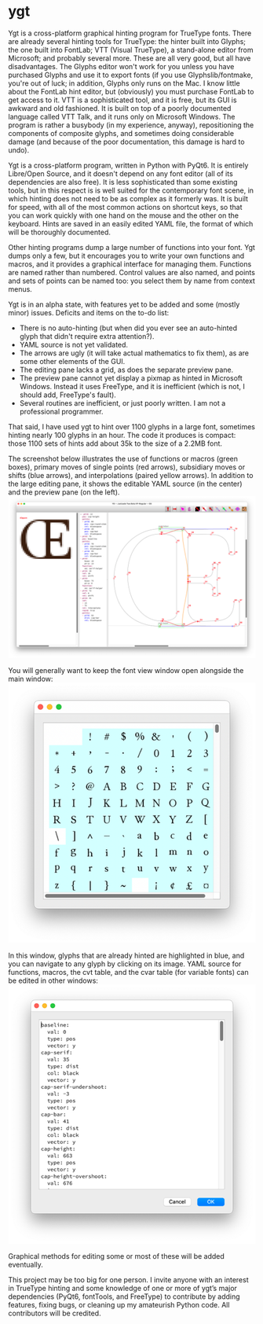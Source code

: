 # ygt
Ygt is a cross-platform graphical hinting program for TrueType fonts. There are already several hinting tools for TrueType: the hinter built into Glyphs; the one built into FontLab; VTT (Visual TrueType), a stand-alone editor from Microsoft; and probably several more. These are all very good, but all have disadvantages. The Glyphs editor won't work for you unless you have purchased Glyphs and use it to export fonts (if you use Glyphslib/fontmake, you're out of luck; in addition, Glyphs only runs on the Mac. I know little about the FontLab hint editor, but (obviously) you must purchase FontLab to get access to it. VTT is a sophisticated tool, and it is free, but its GUI is awkward and old fashioned. It is built on top of a poorly documented language called VTT Talk, and it runs only on Microsoft Windows. The program is rather a busybody (in my experience, anyway), repositioning the components of composite glyphs, and sometimes doing considerable damage (and because of the poor documentation, this damage is hard to undo).

Ygt is a cross-platform program, written in Python with PyQt6. It is entirely Libre/Open Source, and it doesn't depend on any font editor (all of its dependencies are also free). It is less sophisticated than some existing tools, but in this respect is is well suited for the contemporary font scene, in which hinting does not need to be as complex as it formerly was. It is built for speed, with all of the most common actions on shortcut keys, so that you can work quickly with one hand on the mouse and the other on the keyboard. Hints are saved in an easily edited YAML file, the format of which will be thoroughly documented.

Other hinting programs dump a large number of functions into your font. Ygt dumps only a few, but it encourages you to write your own functions and macros, and it provides a graphical interface for managing them. Functions are named rather than numbered. Control values are also named, and points and sets of points can be named too: you select them by name from context menus.

Ygt is in an alpha state, with features yet to be added and some (mostly minor) issues. Deficits and items on the to-do list:

- There is no auto-hinting (but when did you ever see an auto-hinted glyph that didn't require extra attention?).
- YAML source is not yet validated.
- The arrows are ugly (it will take actual mathematics to fix them), as are some other elements of the GUI.
- The editing pane lacks a grid, as does the separate preview pane.
- The preview pane cannot yet display a pixmap as hinted in Microsoft Windows. Instead it uses FreeType, and it is inefficient (which is not, I should add, FreeType's fault).
- Several routines are inefficient, or just poorly written. I am not a professional programmer.

That said, I have used ygt to hint over 1100 glyphs in a large font, sometimes hinting nearly 100 glyphs in an hour. The code it produces is compact: those 1100 sets of hints add about 35k to the size of a 2.2MB font.

The screenshot below illustrates the use of functions or macros (green boxes), primary moves of single points (red arrows), subsidiary moves or shifts (blue arrows), and interpolations (paired yellow arrows). In addition to the large editing pane, it shows the editable YAML source (in the center) and the preview pane (on the left).
![Ygt editing window](images/OE_sample.png)

You will generally want to keep the font view window open alongside the main window:
![Font view window](images/font_view.png)

In this window, glyphs that are already hinted are highlighted in blue, and you can navigate to any glyph by clicking on its image. YAML source for functions, macros, the cvt table, and the cvar table (for variable fonts) can be edited in other windows:
![cvt editing window](images/cvt.png)

Graphical methods for editing some or most of these will be added eventually.

This project may be too big for one person. I invite anyone with an interest in TrueType hinting and some knowledge of one or more of ygt’s major dependencies (PyQt6, fontTools, and FreeType) to contribute by adding features, fixing bugs, or cleaning up my amateurish Python code. All contributors will be credited.
